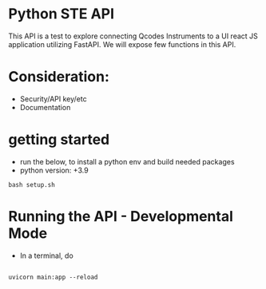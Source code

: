 # Python STE API
This API is a test to explore connecting Qcodes Instruments to
a UI react JS application utilizing FastAPI. We will expose few
functions <NOT DEFINED YET> in this API.


# Consideration:
- Security/API key/etc
- Documentation


# getting started
- run the below, to install a python env and build needed packages
- python version: +3.9
```
bash setup.sh

```

# Running the API - Developmental Mode

- In a terminal, do

```

uvicorn main:app --reload

```
